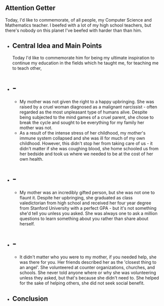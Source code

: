 ## Attention Getter
Today, I'd like to commemorate, of all people, my Computer Science and Mathematics teacher. I beefed with a lot of my high school teachers, but there's nobody on this planet I've beefed with harder than than him.
- ## Central Idea and Main Points
  Today I'd like to commemorate him for being my ultimate inspiration to continue my education in the fields which he taught me, for teaching me to teach other,
- # -
	- My mother was not given the right to a happy upbringing. She was raised by a cruel woman diagnosed as a malignant narcissist - often regarded as the most unpleasant type of humans alive. Despite being subjected to the mind games of a cruel parent, she chose to break the cycle and sought to be everything for my family her mother was not.
	- As a result of the intense stress of her childhood, my mother's immune system collapsed and she was ill for much of my own childhood. However, this didn't stop her from taking care of us - it didn't matter if she was coughing blood, she home schooled us from her bedside and took us where we needed to be at the cost of her own health.
- # -
	- My mother was an incredibly gifted person, but she was not one to flaunt it. Despite her upbringing, she graduated as class valedictorian from high school and received her four year degree from Stanford University with a perfect GPA - but it's not something she'd tell you unless you asked. She was always one to ask a million questions to learn something about you rather than share about herself.
- # -
	- It didn't matter who you were to my mother, if you needed help, she was there for you. Her friends described her as the 'closest thing to an angel'. She volunteered at counter organizations, churches, and schools. She never told anyone where or why she was volunteering unless they asked, but that's because she didn't need to. She helped for the sake of helping others, she did not seek social benefit.
- ## Conclusion